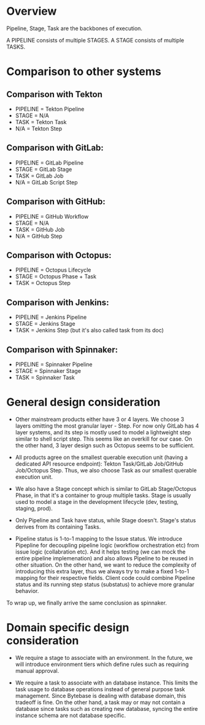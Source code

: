 # Overview

Pipeline, Stage, Task are the backbones of execution.

A PIPELINE consists of multiple STAGES. A STAGE consists of multiple TASKS.

# Comparison to other systems

## Comparison with Tekton

- PIPELINE = Tekton Pipeline
- STAGE = N/A
- TASK = Tekton Task
- N/A = Tekton Step

## Comparison with GitLab:

- PIPELINE = GitLab Pipeline
- STAGE = GitLab Stage
- TASK = GitLab Job
- N/A = GitLab Script Step

## Comparison with GitHub:

- PIPELINE = GitHub Workflow
- STAGE = N/A
- TASK = GitHub Job
- N/A = GitHub Step

## Comparison with Octopus:

- PIPELINE = Octopus Lifecycle
- STAGE = Octopus Phase + Task
- TASK = Octopus Step

## Comparison with Jenkins:

- PIPELINE = Jenkins Pipeline
- STAGE = Jenkins Stage
- TASK = Jenkins Step (but it's also called task from its doc)

## Comparison with Spinnaker:

- PIPELINE = Spinnaker Pipeline
- STAGE = Spinnaker Stage
- TASK = Spinnaker Task

# General design consideration

- Other mainstream products either have 3 or 4 layers.
  We choose 3 layers omitting the most granular layer - Step. For now only GitLab has 4 layer systems,
  and its step is mostly used to model a lightweight step similar to shell script step. This seems like
  an overkill for our case. On the other hand, 3 layer design such as Octopus seems to be sufficient.

- All products agree on the smallest querable execution unit (having a dedicated API resource endpoint):
  Tekton Task/GitLab Job/GitHub Job/Octopus Step.
  Thus, we also choose Task as our smallest querable execution unit.

- We also have a Stage concept which is similar to GitLab Stage/Octopus Phase, in that it's a
  container to group multiple tasks. Stage is usually used to model a stage in the development
  lifecycle (dev, testing, staging, prod).

- Only Pipeline and Task have status, while Stage doesn't. Stage's status derives from its
  containing Tasks.

- Pipeline status is 1-to-1 mapping to the Issue status. We introduce Pipepline for decoupling
  pipeline logic (workflow orchestration etc) from issue logic (collabration etc). And it
  helps testing (we can mock the entire pipeline implemenation) and also allows Pipeline to
  be reused in other situation. On the other hand, we want to reduce the complexity of
  introducing this extra layer, thus we always try to make a fixed 1-to-1 mapping for their
  respective fields. Client code could combine Pipeline status and its running step status (substatus)
  to achieve more granular behavior.

To wrap up, we finally arrive the same conclusion as spinnaker.

# Domain specific design consideration

- We require a stage to associate with an environment. In the future, we will introduce environment tiers which define rules such as requiring manual approval.

- We require a task to associate with an database instance. This limits the task usage to database operations instead of general purpose task management. Since Bytebase is dealing with database domain, this tradeoff is fine. On the other hand, a task may or may not contain a database since tasks such as creating new database, syncing the entire instance schema are not database specific.
